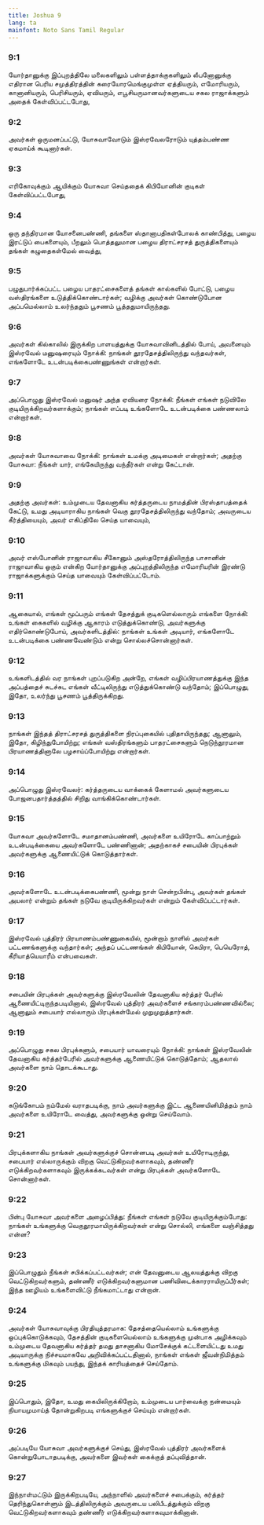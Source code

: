 ```yaml
---
title: Joshua 9
lang: ta
mainfont: Noto Sans Tamil Regular
---
```


###  9:1

யோர்தானுக்கு இப்புறத்திலே மலைகளிலும் பள்ளத்தாக்குகளிலும் லீபனோனுக்கு எதிரான பெரிய சமுத்திரத்தின் கரையோரமெங்குமுள்ள ஏத்தியரும், எமோரியரும், கானானியரும், பெரிசியரும், ஏவியரும், எபூசியருமானவர்களுடைய சகல ராஜாக்களும் அதைக் கேள்விப்பட்டபோது,

###  9:2

அவர்கள் ஒருமனப்பட்டு, யோசுவாவோடும் இஸ்ரவேலரோடும் யுத்தம்பண்ண ஏகமாய்க் கூடினார்கள்.

###  9:3

எரிகோவுக்கும் ஆயிக்கும் யோசுவா செய்ததைக் கிபியோனின் குடிகள் கேள்விப்பட்டபோது,

###  9:4

ஒரு தந்திரமான யோசனைபண்ணி, தங்களை ஸ்தானாபதிகள்போலக் காண்பித்து, பழைய இரட்டுப் பைகளையும், பீறலும் பொத்தலுமான பழைய திராட்சரசத் துருத்திகளையும் தங்கள் கழுதைகள்மேல் வைத்து,

###  9:5

பழுதுபார்க்கப்பட்ட பழைய பாதரட்சைகளைத் தங்கள் கால்களில் போட்டு, பழைய வஸ்திரங்களை உடுத்திக்கொண்டார்கள்; வழிக்கு அவர்கள் கொண்டுபோன அப்பமெல்லாம் உலர்ந்ததும் பூசணம் பூத்ததுமாயிருந்தது.

###  9:6

அவர்கள் கில்காலில் இருக்கிற பாளயத்துக்கு யோசுவாவினிடத்தில் போய், அவனையும் இஸ்ரவேல் மனுஷரையும் நோக்கி: நாங்கள் தூரதேசத்திலிருந்து வந்தவர்கள், எங்களோடே உடன்படிக்கைபண்ணுங்கள் என்றார்கள்.

###  9:7

அப்பொழுது இஸ்ரவேல் மனுஷர் அந்த ஏவியரை நோக்கி: நீங்கள் எங்கள் நடுவிலே குடியிருக்கிறவர்களாக்கும்; நாங்கள் எப்படி உங்களோடே உடன்படிக்கை பண்ணலாம் என்றார்கள்.

###  9:8

அவர்கள் யோசுவாவை நோக்கி: நாங்கள் உமக்கு அடிமைகள் என்றார்கள்; அதற்கு யோசுவா: நீங்கள் யார், எங்கேயிருந்து வந்தீர்கள் என்று கேட்டான்.

###  9:9

அதற்கு அவர்கள்: உம்முடைய தேவனாகிய கர்த்தருடைய நாமத்தின் பிரஸ்தாபத்தைக் கேட்டு, உமது அடியாராகிய நாங்கள் வெகு தூரதேசத்திலிருந்து வந்தோம்; அவருடைய கீர்த்தியையும், அவர் எகிப்திலே செய்த யாவையும்,

###  9:10

அவர் எஸ்போனின் ராஜாவாகிய சீகோனும் அஸ்தரோத்திலிருந்த பாசானின் ராஜாவாகிய ஓகும் என்கிற யோர்தானுக்கு அப்புறத்திலிருந்த எமோரியரின் இரண்டு ராஜாக்களுக்கும் செய்த யாவையும் கேள்விப்பட்டோம்.

###  9:11

ஆகையால், எங்கள் மூப்பரும் எங்கள் தேசத்துக் குடிகளெல்லாரும் எங்களை நோக்கி: உங்கள் கைகளில் வழிக்கு ஆகாரம் எடுத்துக்கொண்டு, அவர்களுக்கு எதிர்கொண்டுபோய், அவர்களிடத்தில்: நாங்கள் உங்கள் அடியார், எங்களோடே உடன்படிக்கை பண்ணவேண்டும் என்று சொல்லச்சொன்னார்கள்.

###  9:12

உங்களிடத்தில் வர நாங்கள் புறப்படுகிற அன்றே, எங்கள் வழிப்பிரயாணத்துக்கு இந்த அப்பத்தைச் சுடச்சுட எங்கள் வீட்டிலிருந்து எடுத்துக்கொண்டு வந்தோம்; இப்பொழுது, இதோ, உலர்ந்து பூசணம் பூத்திருக்கிறது.

###  9:13

நாங்கள் இந்தத் திராட்சரசத் துருத்திகளை நிரப்புகையில் புதிதாயிருந்தது; ஆனாலும், இதோ, கிழிந்துபோயிற்று; எங்கள் வஸ்திரங்களும் பாதரட்சைகளும் நெடுந்தூரமான பிரயாணத்தினாலே பழசாய்ப்போயிற்று என்றார்கள்.

###  9:14

அப்பொழுது இஸ்ரவேலர்: கர்த்தருடைய வாக்கைக் கேளாமல் அவர்களுடைய போஜனபதார்த்தத்தில் சிறிது வாங்கிக்கொண்டார்கள்.

###  9:15

யோசுவா அவர்களோடே சமாதானம்பண்ணி, அவர்களை உயிரோடே காப்பாற்றும் உடன்படிக்கையை அவர்களோடே பண்ணினான்; அதற்காகச் சபையின் பிரபுக்கள் அவர்களுக்கு ஆணையிட்டுக் கொடுத்தார்கள்.

###  9:16

அவர்களோடே உடன்படிக்கைபண்ணி, மூன்று நாள் சென்றபின்பு, அவர்கள் தங்கள் அயலார் என்றும் தங்கள் நடுவே குடியிருக்கிறவர்கள் என்றும் கேள்விப்பட்டார்கள்.

###  9:17

இஸ்ரவேல் புத்திரர் பிரயாணம்பண்ணுகையில், மூன்றாம் நாளில் அவர்கள் பட்டணங்களுக்கு வந்தார்கள்; அந்தப் பட்டணங்கள் கிபியோன், கெபிரா, பெயெரோத், கீரியாத்யெயாரீம் என்பவைகள்.

###  9:18

சபையின் பிரபுக்கள் அவர்களுக்கு இஸ்ரவேலின் தேவனாகிய கர்த்தர் பேரில் ஆணையிட்டிருந்தபடியினால், இஸ்ரவேல் புத்திரர் அவர்களைச் சங்காரம்பண்ணவில்லை; ஆனாலும் சபையார் எல்லாரும் பிரபுக்கள்மேல் முறுமுறுத்தார்கள்.

###  9:19

அப்பொழுது சகல பிரபுக்களும், சபையார் யாவரையும் நோக்கி: நாங்கள் இஸ்ரவேலின் தேவனாகிய கர்த்தர்பேரில் அவர்களுக்கு ஆணையிட்டுக் கொடுத்தோம்; ஆதலால் அவர்களை நாம் தொடக்கூடாது.

###  9:20

கடுங்கோபம் நம்மேல் வராதபடிக்கு, நாம் அவர்களுக்கு இட்ட ஆணையினிமித்தம் நாம் அவர்களை உயிரோடே வைத்து, அவர்களுக்கு ஒன்று செய்வோம்.

###  9:21

பிரபுக்களாகிய நாங்கள் அவர்களுக்குச் சொன்னபடி அவர்கள் உயிரோடிருந்து, சபையார் எல்லாருக்கும் விறகு வெட்டுகிறவர்களாகவும், தண்ணீர் எடுக்கிறவர்களாகவும் இருக்கக்கடவர்கள் என்று பிரபுக்கள் அவர்களோடே சொன்னார்கள்.

###  9:22

பின்பு யோசுவா அவர்களை அழைப்பித்து: நீங்கள் எங்கள் நடுவே குடியிருக்கும்போது: நாங்கள் உங்களுக்கு வெகுதூரமாயிருக்கிறவர்கள் என்று சொல்லி, எங்களை வஞ்சித்தது என்ன?

###  9:23

இப்பொழுதும் நீங்கள் சபிக்கப்பட்டவர்கள்; என் தேவனுடைய ஆலயத்துக்கு விறகு வெட்டுகிறவர்களும், தண்ணீர் எடுக்கிறவர்களுமான பணிவிடைக்காரராயிருப்பீர்கள்; இந்த ஊழியம் உங்களைவிட்டு நீங்கமாட்டாது என்றான்.

###  9:24

அவர்கள் யோசுவாவுக்கு பிரதியுத்தரமாக: தேசத்தையெல்லாம் உங்களுக்கு ஒப்புக்கொடுக்கவும், தேசத்தின் குடிகளையெல்லாம் உங்களுக்கு முன்பாக அழிக்கவும் உம்முடைய தேவனாகிய கர்த்தர் தமது தாசனாகிய மோசேக்குக் கட்டளையிட்டது உமது அடியாருக்கு நிச்சயமாகவே அறிவிக்கப்பட்டதினால், நாங்கள் எங்கள் ஜீவன்நிமித்தம் உங்களுக்கு மிகவும் பயந்து, இந்தக் காரியத்தைச் செய்தோம்.

###  9:25

இப்பொதும், இதோ, உமது கையிலிருக்கிறோம், உம்முடைய பார்வைக்கு நன்மையும் நியாயமுமாய்த் தோன்றுகிறபடி எங்களுக்குச் செய்யும் என்றார்கள்.

###  9:26

அப்படியே யோசுவா அவர்களுக்குச் செய்து, இஸ்ரவேல் புத்திரர் அவர்களைக் கொன்றுபோடாதபடிக்கு, அவர்களை இவர்கள் கைக்குத் தப்புவித்தான்.

###  9:27

இந்நாள்மட்டும் இருக்கிறபடியே, அந்நாளில் அவர்களைச் சபைக்கும், கர்த்தர் தெரிந்துகொள்ளும் இடத்திலிருக்கும் அவருடைய பலிபீடத்துக்கும் விறகு வெட்டுகிறவர்களாகவும் தண்ணீர் எடுக்கிறவர்களாகவுமாக்கினான்.

